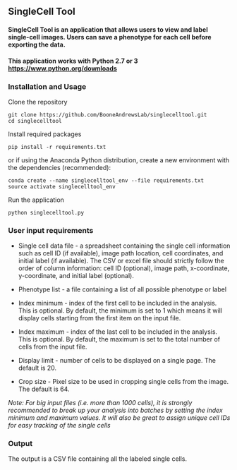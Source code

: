 ## SingleCell Tool
#### SingleCell Tool is an application that allows users to view and label single-cell images. Users can save a phenotype for each cell before exporting the data. 
#### This application works with Python 2.7 or 3 https://www.python.org/downloads

### Installation and Usage
Clone the repository
```
git clone https://github.com/BooneAndrewsLab/singlecelltool.git
cd singlecelltool
```

Install required packages
```
pip install -r requirements.txt
```

or if using the Anaconda Python distribution, create a new environment with the dependencies (recommended):
```
conda create --name singlecelltool_env --file requirements.txt
source activate singlecelltool_env
```

Run the application
```
python singlecelltool.py
```

### User input requirements 
* Single cell data file - a spreadsheet containing the single cell information such as cell ID (if available),
image path location, cell coordinates,  and initial label (if available). The CSV or 
excel file should strictly follow the order of column information: cell ID (optional), image path, 
x-coordinate, y-coordinate, and initial label (optional). 

* Phenotype list -  a file containing a list of all possible phenotype or label

* Index minimum - index of the first cell to be included in the analysis. This is optional. By default, 
the minimum is set to 1 which means it will display cells starting from the first item on the input file. 

* Index maximum - index of the last cell to be included in the analysis. This is optional. By default, 
the maximum is set to the total number of cells from the input file.


* Display limit - number of cells to be displayed on a single page. The default is 20.

* Crop size - Pixel size to be used in cropping single cells from the image.
The default is 64.

_Note: For big input files (i.e. more than 1000 cells), it is strongly recommended to break up your analysis
into batches by setting the index minimum and maximum values. It will also be great to assign unique cell IDs
for easy tracking of the single cells_

### Output
The output is a CSV file containing all the labeled single cells.

